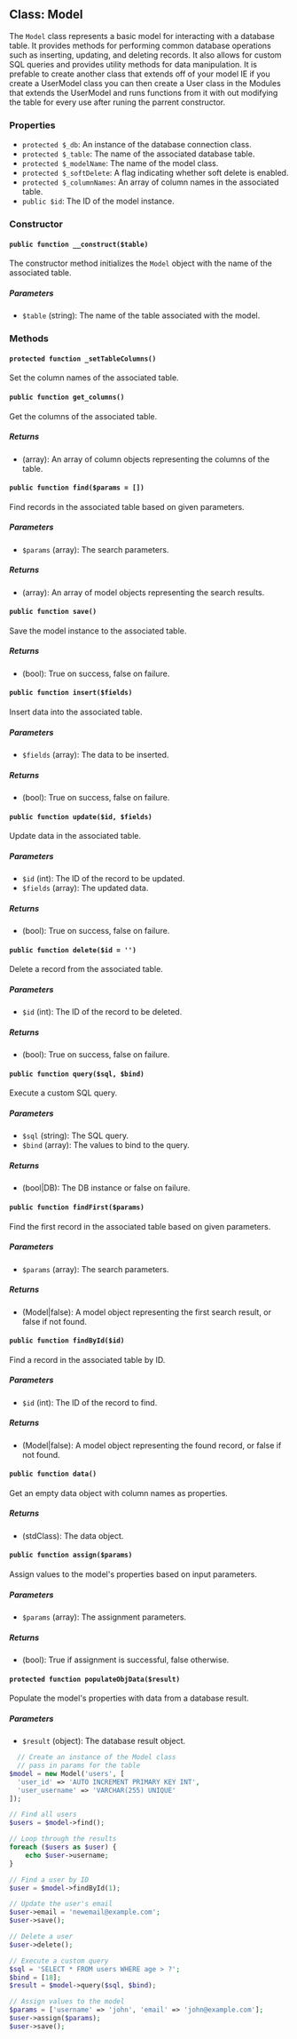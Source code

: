 ## Class: Model

The `Model` class represents a basic model for interacting with a database table. It provides methods for performing common database operations such as inserting, updating, and deleting records. It also allows for custom SQL queries and provides utility methods for data manipulation. It is prefable to create another class that extends off of your model IE if you create a UserModel class you can then create a User class in the Modules that extends the UserModel and runs functions from it with out modifying the table for every use after runing the parrent constructor.

### Properties

- `protected $_db`: An instance of the database connection class.
- `protected $_table`: The name of the associated database table.
- `protected $_modelName`: The name of the model class.
- `protected $_softDelete`: A flag indicating whether soft delete is enabled.
- `protected $_columnNames`: An array of column names in the associated table.
- `public $id`: The ID of the model instance.

### Constructor

#### `public function __construct($table)`

The constructor method initializes the `Model` object with the name of the associated table.

##### Parameters

- `$table` (string): The name of the table associated with the model.

### Methods

#### `protected function _setTableColumns()`

Set the column names of the associated table.

#### `public function get_columns()`

Get the columns of the associated table.

##### Returns

- (array): An array of column objects representing the columns of the table.

#### `public function find($params = [])`

Find records in the associated table based on given parameters.

##### Parameters

- `$params` (array): The search parameters.

##### Returns

- (array): An array of model objects representing the search results.

#### `public function save()`

Save the model instance to the associated table.

##### Returns

- (bool): True on success, false on failure.

#### `public function insert($fields)`

Insert data into the associated table.

##### Parameters

- `$fields` (array): The data to be inserted.

##### Returns

- (bool): True on success, false on failure.

#### `public function update($id, $fields)`

Update data in the associated table.

##### Parameters

- `$id` (int): The ID of the record to be updated.
- `$fields` (array): The updated data.

##### Returns

- (bool): True on success, false on failure.

#### `public function delete($id = '')`

Delete a record from the associated table.

##### Parameters

- `$id` (int): The ID of the record to be deleted.

##### Returns

- (bool): True on success, false on failure.

#### `public function query($sql, $bind)`

Execute a custom SQL query.

##### Parameters

- `$sql` (string): The SQL query.
- `$bind` (array): The values to bind to the query.

##### Returns

- (bool|DB): The DB instance or false on failure.

#### `public function findFirst($params)`

Find the first record in the associated table based on given parameters.

##### Parameters

- `$params` (array): The search parameters.

##### Returns

- (Model|false): A model object representing the first search result, or false if not found.

#### `public function findById($id)`

Find a record in the associated table by ID.

##### Parameters

- `$id` (int): The ID of the record to find.

##### Returns

- (Model|false): A model object representing the found record, or false if not found.

#### `public function data()`

Get an empty data object with column names as properties.

##### Returns

- (stdClass): The data object.

#### `public function assign($params)`

Assign values to the model's properties based on input parameters.

##### Parameters

- `$params` (array): The assignment parameters.

##### Returns

- (bool): True if assignment is successful, false otherwise.

#### `protected function populateObjData($result)`

Populate the model's properties with data from a database result.

##### Parameters

- `$result` (object): The database result object.


```php
  // Create an instance of the Model class
  // pass in params for the table
$model = new Model('users', [
  'user_id' => 'AUTO INCREMENT PRIMARY KEY INT',
  'user_username' => 'VARCHAR(255) UNIQUE'
]);

// Find all users
$users = $model->find();

// Loop through the results
foreach ($users as $user) {
    echo $user->username;
}

// Find a user by ID
$user = $model->findById(1);

// Update the user's email
$user->email = 'newemail@example.com';
$user->save();

// Delete a user
$user->delete();

// Execute a custom query
$sql = 'SELECT * FROM users WHERE age > ?';
$bind = [18];
$result = $model->query($sql, $bind);

// Assign values to the model
$params = ['username' => 'john', 'email' => 'john@example.com'];
$user->assign($params);
$user->save();
```
